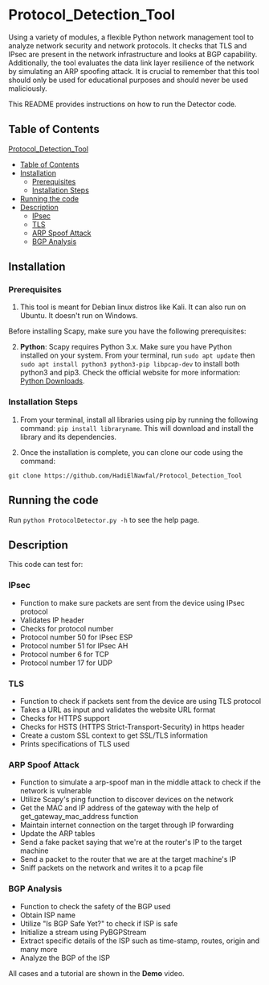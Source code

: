 # Protocol_Detection_Tool

Using a variety of modules, a flexible Python network management tool to analyze network security and network protocols. It checks that TLS and IPsec are present in the network infrastructure and looks at BGP capability. Additionally, the tool evaluates the data link layer resilience of the network by simulating an ARP spoofing attack. It is crucial to remember that this tool should only be used for educational purposes and should never be used maliciously.

This README provides instructions on how to run the Detector code.

## Table of Contents

 [Protocol_Detection_Tool](#Protocol_Detection_Tool)
  - [Table of Contents](#table-of-contents)
  - [Installation](#installation)
    - [Prerequisites](#prerequisites)
    - [Installation Steps](#installation-steps)
  - [Running the code](#running-the-code)
  - [Description](#description)
    - [IPsec](#ipsec)
    - [TLS](#tls)
    - [ARP Spoof Attack](#arp-spoof-attack)
    - [BGP Analysis](#bgp-analysis)


## Installation

### Prerequisites

1. This tool is meant for Debian linux distros like Kali. It can also run on Ubuntu. It doesn't run on Windows.

Before installing Scapy, make sure you have the following prerequisites:

2. **Python**: Scapy requires Python 3.x. Make sure you have Python installed on your system. From your terminal, run `sudo apt update` then `sudo apt install python3 python3-pip libpcap-dev` to install both python3 and pip3. Check the official website for more information: [Python Downloads](https://www.python.org/downloads/).

### Installation Steps

1. From your terminal, install all libraries using pip by running the following command: `pip install libraryname`. This will download and install the library and its dependencies.


2. Once the installation is complete, you can clone our code using the command:
```
git clone https://github.com/HadiElNawfal/Protocol_Detection_Tool
```
## Running the code

Run `python ProtocolDetector.py -h` to see the help page.

## Description

This code can test for:

### IPsec
* Function to make sure packets are sent from the device using IPsec protocol
* Validates IP header
* Checks for protocol number
* Protocol number 50 for IPsec ESP
* Protocol number 51 for IPsec AH
* Protocol number 6 for TCP
* Protocol number 17 for UDP
### TLS
* Function to check if packets sent from the device are using TLS protocol
* Takes a URL as input and validates the website URL format
* Checks for HTTPS support
* Checks for HSTS (HTTPS Strict-Transport-Security) in https header
* Create a custom SSL context to get SSL/TLS information
* Prints specifications of TLS used
### ARP Spoof Attack
* Function to simulate a arp-spoof man in the middle attack to check if the network is vulnerable
* Utilize Scapy's ping function to discover devices on the network
* Get the MAC and IP address of the gateway with the help of get_gateway_mac_address function
* Maintain internet connection on the target through IP forwarding
* Update the ARP tables
* Send a fake packet saying that we're at the router's IP to the target machine
* Send a packet to the router that we are at the target machine's IP
* Sniff packets on the network and writes it to a pcap file
### BGP Analysis
* Function to check the safety of the BGP used
* Obtain ISP name
* Utilize "Is BGP Safe Yet?" to check if ISP is safe
* Initialize a stream using PyBGPStream
* Extract specific details of the ISP such as time-stamp, routes, origin and many more
* Analyze the BGP of the ISP

All cases and a tutorial are shown in the **Demo** video.




